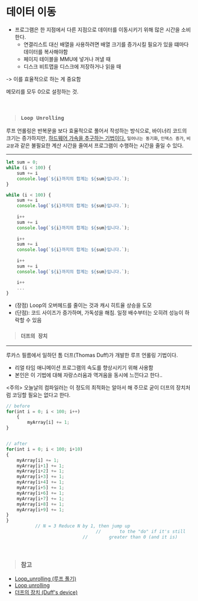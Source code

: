 # 데이터 이동
- 프로그램은 한 지점에서 다른 지점으로 데이터를 이동시키기 위해 많은 시간을 소비한다.
  - 연결리스트 대신 배열을 사용하려면 배열 크기를 증가시킬 필요가 있을 떄마다 데이터를 복사해야함
  - 페이지 테이블을 MMU에 넣거나 꺼낼 때
  - 디스크 비트맵을 디스크에 저장하거나 읽을 때
  
-> 이를 효율적으로 하는 게 중요함

메모리를 모두 0으로 설정하는 것.

<br>

> ### `Loop Unrolling`
루프 언롤링은 반복문을 보다 효율적으로 풀어서 작성하는 방식으로, 바이너리 코드의 크기는 증가하지만, <u>하드웨어 가속을 추구하는 기법이다.</u> `일어나는 동기화`, `인덱스 증가`, `비교문`과 같은 불필요한 계산 시간을 줄여서 프로그램이 수행하는 시간을 줄일 수 있다.
<hr>

```js
let sum = 0;
while (i < 100) {
    sum += i
    console.log(`${i}까지의 합계는 ${sum}입니다.`);
}
```

```js
while (i < 100) {
    sum += i
    console.log(`${i}까지의 합계는 ${sum}입니다.`);
    
    i++
    sum += i
    console.log(`${i}까지의 합계는 ${sum}입니다.`);
    
    i++
    sum += i
    console.log(`${i}까지의 합계는 ${sum}입니다.`);
    
    i++
    sum += i
    console.log(`${i}까지의 합계는 ${sum}입니다.`);

    i++
    ...
}
```

- (장점) Loop의 오버헤드를 줄이는 것과 캐시 히트율 상승을 도모
- (단점): 코드 사이즈가 증가하며, 가독성을 해침. 일정 배수부터는 오히려 성능이 하락할 수 있음


> ### `더프의 장치`
<hr>

루카스 필름에서 일하던 톰 더프(Thomas Duff)가 개발한 루프 언롤링 기법이다.
- 리얼 타임 애니메이션 프로그램의 속도를 향상시키기 위해 사용함
- 본인은 이 기법에 대해 자랑스러움과 역겨움을 동시에 느낀다고 한다..

<주의> 오늘날의 컴파일러는 이 정도의 최적화는 알아서 해 주므로 굳이 더프의 장치처럼 코딩할 필요는 없다고 한다.

```js
// before
for(int i = 0; i < 100; i++)
    {
        myArray[i] += 1;
}


// after
for(int i = 0; i < 100; i+10)
{
    myArray[i] += 1;
    myArray[i+1] += 1;
    myArray[i+2] += 1;
    myArray[i+3] += 1;
    myArray[i+4] += 1;
    myArray[i+5] += 1;
    myArray[i+6] += 1;
    myArray[i+7] += 1;
    myArray[i+8] += 1;
    myArray[i+9] += 1;
}
}
           // N = 3 Reduce N by 1, then jump up
                                  //       to the "do" if it's still
                             //        greater than 0 (and it is)
```
<br>

> ### 참고
- [Loop_unrolling (루프 풀기)](https://m.blog.naver.com/PostView.naver?isHttpsRedirect=true&blogId=acwboy&logNo=50083036889) 
- [Loop unrolling](http://emal.iptime.org/noriwiki/index.php/Loop_unrolling)
- [더프의 장치 (Duff's device)](https://johngrib.github.io/wiki/duff-s-device/)
